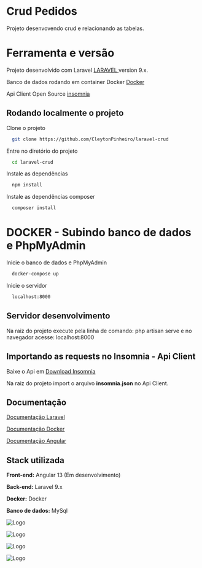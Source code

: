 # Crud Pedidos

Projeto desenvovendo crud e relacionando as tabelas.

# Ferramenta e versão

Projeto desenvolvido com Laravel [ LARAVEL ](https://github.com/laravel) version 9.x.

Banco de dados rodando em container Docker [ Docker ](https://www.docker.com/)

Api Client Open Source [ insomnia ](https://insomnia.rest/)

## Rodando localmente o projeto

Clone o projeto

```bash
  git clone https://github.com/CleytonPinheiro/laravel-crud
```

Entre no diretório do projeto

```bash
  cd laravel-crud
```

Instale as dependências

```bash
  npm install
```

Instale as dependências composer

```bash
  composer install
```

# DOCKER - Subindo banco de dados e PhpMyAdmin

Inicie o banco de dados e PhpMyAdmin

```bash
  docker-compose up
```

Inicie o servidor

```bash
  localhost:8000
```

## Servidor desenvolvimento

Na raiz do projeto execute pela linha de comando: php artisan serve e no navegador acesse: localhost:8000

## Importando as requests no Insomnia - Api Client

Baixe o Api em [Download Insomnia](https://insomnia.rest/download)

Na raiz do projeto import o arquivo **insomnia.json** no Api Client.

## Documentação

[Documentação Laravel](https://laravel.com/docs/9.x)

[Documentação Docker](https://docs.docker.com/)

[Documentação Angular](https://angular.io/)


## Stack utilizada

**Front-end:** Angular 13 (Em desenvolvimento)

**Back-end:** Laravel 9.x

**Docker:** Docker

**Banco de dados:** MySql

![Logo](https://img2.gratispng.com/20180612/wbe/kisspng-laravel-software-framework-php-web-framework-model-framework-5b1fe07e288525.324423641528815742166.jpg)

![Logo](https://img2.gratispng.com/20180622/gxu/kisspng-mysql-database-web-development-computer-icons-mysql-5b2cc2f2df70e6.4579243815296601469152.jpg)

![Logo](https://img2.gratispng.com/20180802/ssp/kisspng-using-docker-developing-and-deploying-software-wi-docker-and-dockerizing-simple-node-js-application-5b63ba47ac8c92.4680188815332624077068.jpg)

![Logo](https://img2.gratispng.com/20180806/giz/kisspng-logo-angularjs-computer-icons-font-angular-make-it-5b6868285d8ac7.5993652215335690643832.jpg)